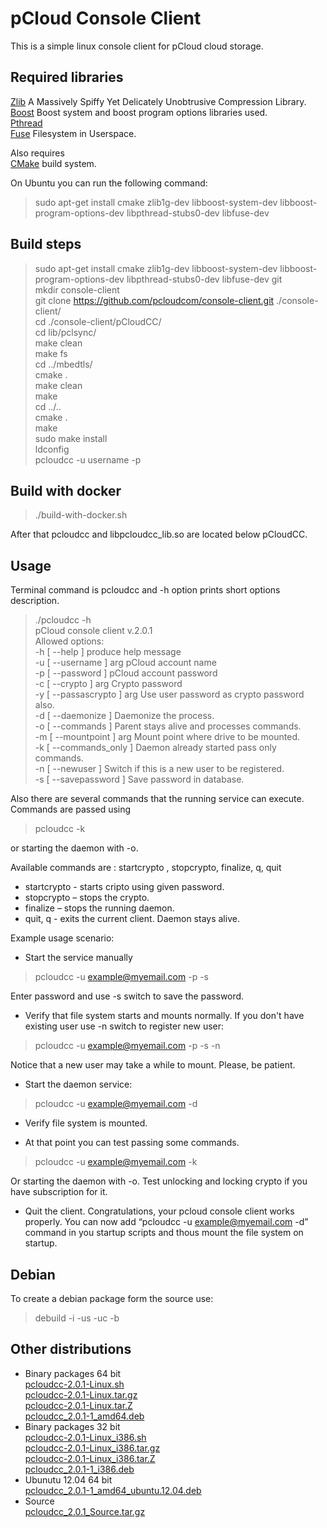 # pCloud Console Client

This is a simple linux console client for pCloud cloud storage. 

## Required libraries 
[Zlib](http://zlib.net/)  A Massively Spiffy Yet Delicately Unobtrusive Compression Library.  
[Boost](http://www.boost.org/) Boost system and boost program options libraries used.  
[Pthread](http://www.gnu.org/)   
[Fuse](https://github.com/libfuse/libfuse) Filesystem in Userspace.  
  
Also requires   
[CMake](https://cmake.org/) build system.  

On Ubuntu you can run the following command:  
> sudo apt-get install cmake zlib1g-dev libboost-system-dev libboost-program-options-dev libpthread-stubs0-dev libfuse-dev  

## Build steps

> sudo apt-get install cmake zlib1g-dev libboost-system-dev libboost-program-options-dev libpthread-stubs0-dev libfuse-dev git  
> mkdir console-client   
> git clone https://github.com/pcloudcom/console-client.git ./console-client/  
> cd ./console-client/pCloudCC/   
> cd lib/pclsync/        
> make clean    
> make fs     
> cd ../mbedtls/   
> cmake .      
> make clean     
> make       
> cd ../..      
> cmake .    
> make      
> sudo make install     
> ldconfig     
> pcloudcc -u username -p       

## Build with docker
> ./build-with-docker.sh

After that pcloudcc and libpcloudcc_lib.so are located below pCloudCC.

## Usage
Terminal command is pcloudcc and -h option prints short options description.
> ./pcloudcc -h  
>  pCloud console client v.2.0.1  
>Allowed options:  
>  -h [ --help ]             produce help message  
>  -u [ --username ] arg     pCloud account name  
>  -p [ --password ]         pCloud account password  
>  -c [ --crypto ] arg       Crypto password  
>  -y [ --passascrypto ] arg Use user password as crypto password also.  
>  -d [ --daemonize ]        Daemonize the process.  
>  -o [ --commands  ]        Parent stays alive and processes commands.   
>  -m [ --mountpoint ] arg   Mount point where drive to be mounted.  
>  -k [ --commands_only ]    Daemon already started pass only commands.  
>  -n [ --newuser ]          Switch if this is a new user to be registered.  
>  -s [ --savepassword ]     Save password in database.  


Also there are several commands that the running service can execute. Commands are passed using 
> pcloudcc -k 

or  starting the daemon with -o. 

Available commands are : startcrypto <crypto pass>, stopcrypto, finalize, q, quit  
- startcrypto <crypto pass> - starts cripto using given password.
-  stopcrypto – stops the crypto.
-   finalize – stops the running daemon.
- quit, q  - exits the current client. Daemon stays alive.


Example usage scenario:  
- Start the service manually

> pcloudcc -u example@myemail.com -p -s   

Enter password and  use -s switch to save the password. 

- Verify that file system starts and mounts normally. If you don't have existing user use -n switch to register new user:  

> pcloudcc -u example@myemail.com -p -s -n

Notice that a new user may take a while to mount. Please, be patient.   

- Start the daemon service:

> pcloudcc -u example@myemail.com -d  

- Verify file system is mounted.  

- At that point you can test passing some commands.

> pcloudcc -u example@myemail.com -k  

Or starting the daemon with -o. Test unlocking and locking crypto if you have subscription for it.   

- Quit the client. Congratulations, your pcloud console client works properly.  You can now add “pcloudcc -u example@myemail.com -d” command in you startup scripts  and thous mount the file system on startup.  


## Debian
To create a debian package form the source use:  
> debuild -i -us -uc -b  
 
## Other distributions
- Binary packages 64 bit   
  [pcloudcc-2.0.1-Linux.sh](https://my.pcloud.com/publink/show?code=XZIO6QZBewsXMlCJ6mEttJzXiTKRhok7iGX)   
  [pcloudcc-2.0.1-Linux.tar.gz](https://my.pcloud.com/publink/show?code=XZAO6QZSRxj3JUvwIQvlk3EiU6UKX5JL5TX)  
  [pcloudcc-2.0.1-Linux.tar.Z](https://my.pcloud.com/publink/show?code=XZiO6QZySxjE0EnCNmjUfipRRtXxBzFnq5X)  
  [pcloudcc_2.0.1-1_amd64.deb](https://my.pcloud.com/publink/show?code=XZWU6QZicBWupBzUr0l6lLw5WMo7Vu6GVLy)  
- Binary packages 32 bit   
  [pcloudcc-2.0.1-Linux_i386.sh](https://my.pcloud.com/publink/show?code=XZ7U6QZKtLlf40oSc4Mz6sP6ghQVJVoRBK7)   
  [pcloudcc-2.0.1-Linux_i386.tar.gz](https://my.pcloud.com/publink/show?code=XZVU6QZQIR4lTopco5xVD9zMqEuDjUHPCyV)  
  [pcloudcc-2.0.1-Linux_i386.tar.Z](https://my.pcloud.com/publink/show?code=XZ5U6QZFTJom9WP2SH7IoHg34yyvhzHu1ey)  
  [pcloudcc_2.0.1-1_i386.deb](https://my.pcloud.com/publink/show?code=XZCU6QZOu6tcmVmlV8l6M4WEJc3L7zBPLWk)  
- Ubunutu 12.04 64 bit   
  [pcloudcc_2.0.1-1_amd64_ubuntu.12.04.deb](https://my.pcloud.com/publink/show?code=XZ9U6QZDBl8feM2eHYY6Aro4F2EKYj0RoQX)   
- Source  
  [pcloudcc_2.0.1_Source.tar.gz](https://my.pcloud.com/publink/show?code=XZkJfQZRtCdmBOOkR4fKrbvxqKxujzmM6w7)  


